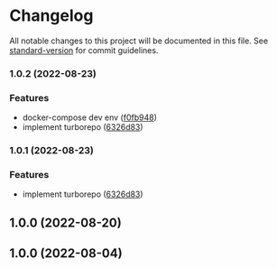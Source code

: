 # Changelog

All notable changes to this project will be documented in this file. See [standard-version](https://github.com/conventional-changelog/standard-version) for commit guidelines.

### 1.0.2 (2022-08-23)


### Features

* docker-compose dev env ([f0fb948](https://github.com/aerox0/nodets-starter/commit/f0fb948db506033fc3c7cfb08f22ec7c4488d854))
* implement turborepo ([6326d83](https://github.com/aerox0/nodets-starter/commit/6326d83de69423428018c9cab02bbcfb44e28dba))

### 1.0.1 (2022-08-23)


### Features

* implement turborepo ([6326d83](https://github.com/aerox0/nodets-starter/commit/6326d83de69423428018c9cab02bbcfb44e28dba))

## 1.0.0 (2022-08-20)

## 1.0.0 (2022-08-04)
